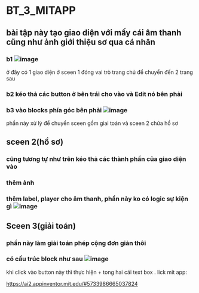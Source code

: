 # BT_3_MITAPP
## bài tập này tạo giao diện với mấy cái âm thanh cũng  như ảnh giới thiệu sơ qua cá nhân 
### b1 ![image](https://github.com/user-attachments/assets/ee421e19-869d-4bf3-b342-1322d1d57fa5)
ở đây có 1 giao diện ở sceen 1 đóng vai trò trang chủ để chuyển đến 2 trang sau
### b2 kéo thả các button ở bên trái cho vào và Edit nó bên phải 
### b3 vào blocks phía góc bên phải ![image](https://github.com/user-attachments/assets/1dd7b54c-f252-43a8-af8c-75864c13ebb9)
phần này xử lý để chuyển sceen gồm giai toán và sceen 2 chứa hồ sơ
##  sceen 2(hồ sơ)
### cũng tương tự như trên kéo thả các thành phần của giao diện vào
### thêm ảnh 
### thêm label, player cho âm thanh, phần này ko có logic sự kiện gì ![image](https://github.com/user-attachments/assets/6e5fd8bc-0964-4bb6-974c-4fef03e5961c)

## Sceen 3(giải toán)
### phần này làm giải toán phép cộng đơn giản thôi
### có cấu trúc block như sau ![image](https://github.com/user-attachments/assets/f6673503-a6bf-4e9a-b425-5e50507204cc)
khi click vào button này thì thực hiện + tong hai cái text  box .
lick mit app:

https://ai2.appinventor.mit.edu/#5733986665037824
